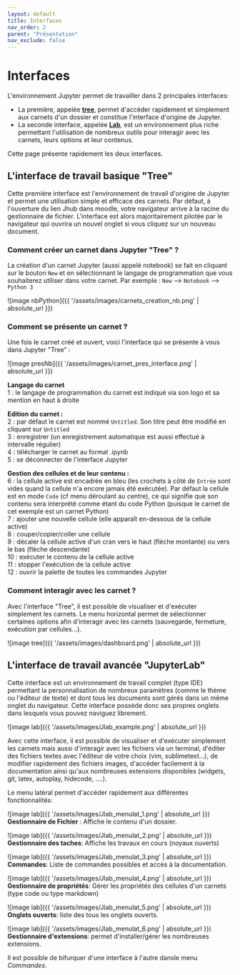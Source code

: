 ```yaml
---
layout: default
title: Interfaces
nav_order: 2
parent: "Présentation"
nav_exclude: false
---
```


# Interfaces 

L'environnement Jupyter permet de travailler dans 2 principales interfaces:

- La première, appelée [**tree**](#tree), permet d'accéder rapidement et simplement aux carnets
d'un dossier et constitue l'interface d'origine de Jupyter.
- La seconde interface, appelée [**Lab**](#lab), est un environnement plus riche permettant l'utilisation de
nombreux outils pour interagir avec les carnets, leurs options et leur contenus.

Cette page présente rapidement les deux interfaces.


<a name="tree"></a>
## L'interface de travail basique "Tree"

Cette première interface est l'environnement de travail d'origine de Jupyter et
permet une utilisation simple et efficace des carnets. Par défaut, à l'ouverture
du lien Jhub dans moodle, votre navigateur arrive à la racine du gestionnaire de fichier.
L'interface est alors majoritairement pilotée par le navigateur qui ouvrira un
nouvel onglet si vous cliquez sur un nouveau document.

### Comment créer un carnet dans Jupyter "Tree" ?

La création d'un carnet Jupyter (aussi appelé notebook) se fait en cliquant sur le bouton `New` et en sélectionnant le langage de programmation que vous souhaiterez utiliser dans votre carnet. Par exemple : `New` --> `Notebook` --> `Python 3`

![image nbPython]({{ '/assets/images/carnets_creation_nb.png' | absolute_url }})

### Comment se présente un carnet ?

Une fois le carnet créé et ouvert, voici l'interface qui se présente à vous dans Jupyter "Tree" :

![image presNb]({{ '/assets/images/carnet_pres_interface.png' | absolute_url }})

**Langage du carnet**    
1 : le langage de programmation du carnet est indiqué via son logo et sa mention en haut à droite   

**Edition du carnet :**   
2 : par défaut le carnet est nommé `Untitled`. Son titre peut être modifié en cliquant sur `Untitled`  
3 : enregistrer (un enregistrement automatique est aussi effectué à intervalle régulier)  
4 : télécharger le carnet au format .ipynb    
5 : se déconnecter de l'interface Jupyter    

**Gestion des cellules et de leur contenu :**  
6 : la cellule active est encadrée en bleu (les crochets à côté de `Entrée` sont vides quand la cellule n'a encore jamais été exécutée). Par défaut la cellule est en mode `Code` (cf menu déroulant au centre), ce qui signifie que son contenu sera interprété comme étant du code Python (puisque le carnet de cet exemple est un carnet Python)  
7 : ajouter une nouvelle cellule (elle apparaît en-dessous de la cellule active)  
8 : couper/copier/coller une cellule <br>
9 : décaler la cellule active d'un cran vers le haut (flèche montante) ou vers le bas (flèche descendante)  
10 : exécuter le contenu de la cellule active   
11 : stopper l'exécution de la cellule active   
12 : ouvrir la palette de toutes les commandes Jupyter 

### Comment interagir avec les carnet ?

Avec l'interface "Tree", il est possible de visualiser et d'exécuter simplement les
carnets. Le menu horizontal permet de sélectionner certaines options afin
d'interagir avec les carnets (sauvegarde, fermeture, exécution par
cellules...).

![image tree]({{ '/assets/images/dashboard.png' | absolute_url }})


<a name="lab"></a>
## L'interface de travail avancée "JupyterLab"

Cette interface est un environnement de travail complet (type IDE) permettant la
personnalisation de nombreux paramètres (comme le thème ou l'éditeur de texte)
et dont tous les documents sont gérés dans un même onglet du navigateur. Cette
interface possède donc ses propres onglets dans lesquels vous pouvez naviguez
librement.

![image lab]({{ '/assets/images/Jlab_example.png' | absolute_url }})

Avec cette interface, il est possible de visualiser et d'exécuter simplement les
carnets mais aussi d'interagir avec les fichiers via un terminal, d'éditer des
fichiers textes avec l'éditeur de votre choix (vim, sublimetext...), de
modifier rapidement des fichiers images, d'accéder facilement à la documentation
ainsi qu'aux nombreuses extensions disponibles (widgets, git, latex, autoplay,
hidecode, ....). 

Le menu latéral permet d'accéder rapidement aux différentes fonctionnalités:

![image lab]({{ '/assets/images/Jlab_menulat_1.png' | absolute_url }}) **Gestionnaire de Fichier** :
Affiche le contenu d'un dossier.


![image lab]({{ '/assets/images/Jlab_menulat_2.png' | absolute_url }}) **Gestionnaire des taches**:
Affiche les travaux en cours (noyaux ouverts)



![image lab]({{ '/assets/images/Jlab_menulat_3.png' | absolute_url }}) **Commandes**: Liste de commandes possibles et
accès à la documentation.



![image lab]({{ '/assets/images/Jlab_menulat_4.png' | absolute_url }}) **Gestionnaire de
propriétés**: Gérer les propriétés des cellules d'un carnets (type code ou type
markdown)



![image lab]({{ '/assets/images/Jlab_menulat_5.png' | absolute_url }}) **Onglets ouverts**: liste des tous les
onglets ouverts.



![image lab]({{ '/assets/images/Jlab_menulat_6.png' | absolute_url }}) **Gestionnaire d'extensions**:
permet d'installer/gérer les nombreuses extensions.


Il est possible de bifurquer d'une interface à l'autre dansle menu *Commandes*.
